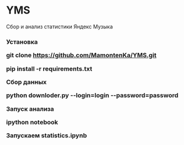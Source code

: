 # YMS
Сбор и анализ статистики Яндекс Музыка

<H3>Установка

git clone https://github.com/MamontenKa/YMS.git

pip install -r requirements.txt

Сбор данных

python downloder.py --login=login --password=password

Запуск анализа

ipython notebook

Запускаем statistics.ipynb
